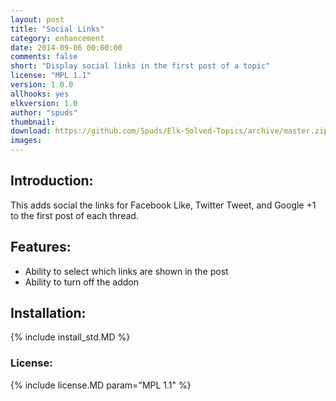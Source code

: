 ```yaml
---
layout: post
title: "Social Links"
category: enhancement
date: 2014-09-06 00:00:00
comments: false
short: "Display social links in the first post of a topic"
license: "MPL 1.1"
version: 1.0.0
allhooks: yes
elkversion: 1.0
author: "spuds"
thumbnail:
download: https://github.com/Spuds/Elk-Solved-Topics/archive/master.zip
images:
---
```


## Introduction:
This adds social the links for Facebook Like, Twitter Tweet, and Google +1 to the first post of each thread.

## Features:
-  Ability to select which links are shown in the post
-  Ability to turn off the addon

## Installation:
{% include install_std.MD %}

### License:
{% include license.MD param="MPL 1.1" %}